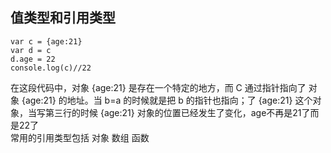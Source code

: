 ## 值类型和引用类型

	var c = {age:21}
	var d = c
	d.age = 22
	console.log(c)//22  
在这段代码中，对象 {age:21} 是存在一个特定的地方，而 C 通过指针指向了 对象 {age:21} 的地址。当 b=a 的时候就是把 b 的指针也指向；了 {age:21} 这个对象，当写第三行的时候 {age:21} 对象的位置已经发生了变化，age不再是21了而是22了    
常用的引用类型包括 对象 数组 函数
